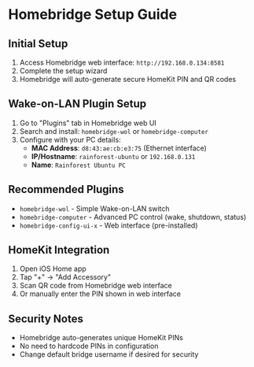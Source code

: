 # Homebridge Setup Guide

## Initial Setup
1. Access Homebridge web interface: `http://192.168.0.134:8581`
2. Complete the setup wizard
3. Homebridge will auto-generate secure HomeKit PIN and QR codes

## Wake-on-LAN Plugin Setup
1. Go to "Plugins" tab in Homebridge web UI
2. Search and install: `homebridge-wol` or `homebridge-computer`
3. Configure with your PC details:
   - **MAC Address**: `d8:43:ae:cb:e3:75` (Ethernet interface)
   - **IP/Hostname**: `rainforest-ubuntu` or `192.168.0.131`
   - **Name**: `Rainforest Ubuntu PC`

## Recommended Plugins
- `homebridge-wol` - Simple Wake-on-LAN switch
- `homebridge-computer` - Advanced PC control (wake, shutdown, status)
- `homebridge-config-ui-x` - Web interface (pre-installed)

## HomeKit Integration
1. Open iOS Home app
2. Tap "+" → "Add Accessory"
3. Scan QR code from Homebridge web interface
4. Or manually enter the PIN shown in web interface

## Security Notes
- Homebridge auto-generates unique HomeKit PINs
- No need to hardcode PINs in configuration
- Change default bridge username if desired for security